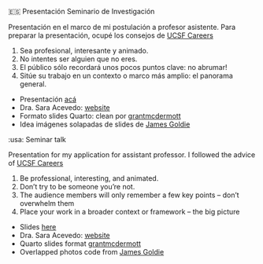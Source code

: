 :es: Presentación Seminario de Investigación

Presentación en el marco de mi postulación a profesor asistente. Para preparar la presentación, ocupé los consejos de [UCSF Careers](https://career.ucsf.edu/sites/g/files/tkssra2771/f/wysiwyg/ResearchersAcademicJobTalksUW.pdf) 

1. Sea profesional, interesante y animado.
2. No intentes ser alguien que no eres.
3. El público sólo recordará unos pocos puntos clave: no abrumar!
4. Sitúe su trabajo en un contexto o marco más amplio: el panorama general.

- Presentación [acá](https://saryace.github.io/seminario_sacevedo)
- Dra. Sara Acevedo: [website](https://saryace.github.io)
- Formato slides Quarto: clean por [grantmcdermott](https://github.com/grantmcdermott/quarto-revealjs-clean)
- Idea imágenes solapadas de slides de [James Goldie](https://github.com/jimjam-slam/talk-runapp-quarto-2022)

:usa: Seminar talk 

Presentation for my application for assistant professor. I followed the advice of [UCSF Careers](https://career.ucsf.edu/sites/g/files/tkssra2771/f/wysiwyg/ResearchersAcademicJobTalksUW.pdf) 

1. Be professional, interesting, and animated.
2. Don’t try to be someone you’re not.
3. The audience members will only remember a few key points – don’t overwhelm them
4. Place your work in a broader context or framework – the big picture

- Slides [here](https://saryace.github.io/seminario_sacevedo)
- Dra. Sara Acevedo: [website](https://saryace.github.io)
- Quarto slides format [grantmcdermott](https://github.com/grantmcdermott/quarto-revealjs-clean)
- Overlapped photos code from [James Goldie](https://github.com/jimjam-slam/talk-runapp-quarto-2022)